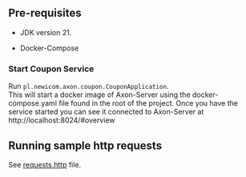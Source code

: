 ## Pre-requisites

* JDK version 21.

* Docker-Compose

### Start Coupon Service
Run `pl.newicom.axon.coupon.CouponApplication`.  
This will start a docker image of Axon-Server using the docker-compose.yaml file found in the root of the project. 
Once you have the service started you can see it connected to Axon-Server at http://localhost:8024/#overview

## Running sample http requests

See [requests.http](/requests.http) file.